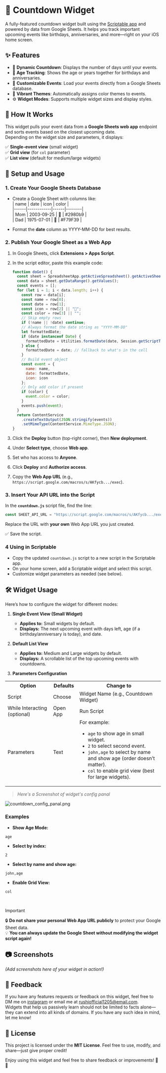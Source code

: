 # 🎉 Countdown Widget 

A fully-featured countdown widget built using the [Scriptable app](https://scriptable.app) and powered by data from Google Sheets. It helps you track important upcoming events like birthdays, anniversaries, and more—right on your iOS home screen.



## ✨ Features

- 📅 **Dynamic Countdown**: Displays the number of days until your events.
- 🎂 **Age Tracking**: Shows the age or years together for birthdays and anniversaries.
- 📝 **Customizable Events**: Load your events directly from a Google Sheets database.
- 🎨 **Vibrant Themes**: Automatically assigns color themes to events.
- ⚙️ **Widget Modes**: Supports multiple widget sizes and display styles.



## 🚀 How It Works

This widget pulls your event data from a **Google Sheets web app** endpoint and sorts events based on the closest upcoming date.  
Depending on the widget size and parameters, it displays:

✅ **Single-event view** (small widget)  
✅ **Grid view** (for `col` parameter)  
✅ **List view** (default for medium/large widgets)  



## 🔧 Setup and Usage

### 1️. Create Your Google Sheets Database

- Create a Google Sheet with columns like:  
  | name | date       | icon | color  |  
  |------|------------|------|--------|  
  | Mom | 2003-09-25 | 🎂   | #2980b9 |  
  | Dad   | 1975-07-01 | 🎂   | #F79F39 |  

- Format the **date** column as YYYY-MM-DD for best results.

### 2️. Publish Your Google Sheet as a Web App

1. In Google Sheets, click **Extensions > Apps Script**.  
2. In the script editor, paste this example code:

    ```javascript
    function doGet() {
      const sheet = SpreadsheetApp.getActiveSpreadsheet().getActiveSheet();
      const data = sheet.getDataRange().getValues();
      const events = [];
      for (let i = 1; i < data.length; i++) {
        const row = data[i];
        const name = row[0];
        const date = row[1];
        const icon = row[2] || "📅";
        const color = row[3] || "";
        // Skip empty rows
        if (!name || !date) continue;
        // Always format the date string as "YYYY-MM-DD"
        let formattedDate;
        if (date instanceof Date) {
          formattedDate = Utilities.formatDate(date, Session.getScriptTimeZone(), "yyyy-MM-dd");
        } else {
          formattedDate = date; // fallback to what's in the cell
        }
        // Build event object
        const event = {
          name: name,
          date: formattedDate,
          icon: icon
        };
        // Only add color if present
        if (color) {
          event.color = color;
        }
        events.push(event);
      }
      return ContentService
        .createTextOutput(JSON.stringify(events))
        .setMimeType(ContentService.MimeType.JSON);
    }
    ```

3. Click the **Deploy** button (top-right corner), then **New deployment**.  
4. Under **Select type**, choose **Web app**.  
5. Set who has access to **Anyone**.  
6. Click **Deploy** and **Authorize access**.  
7. Copy the **Web App URL** (e.g., `https://script.google.com/macros/s/AKfycb.../exec`).



### 3️. Insert Your API URL into the Script

In the **`countdown.js`** script file, find the line:

```javascript
const SHEET_API_URL = "https://script.google.com/macros/s/AKfycb.../exec";
````

Replace the URL with **your own** Web App URL you just created.

✅ Save the script.



### 4️ Using in Scriptable

* Copy the updated `countdown.js` script to a new script in the Scriptable app.
* On your home screen, add a Scriptable widget and select this script.
* Customize widget parameters as needed (see below).



## 🛠️ Widget Usage

Here’s how to configure the widget for different modes:

1. **Single Event View (Small Widget)**
   * **Applies to:** Small widgets by default.  
   * **Displays:** The next upcoming event with days left, age (if a birthday/anniversary is today), and date.
  
2. **Default List View**
    - **Applies to:** Medium and Large widgets by default.  
    - **Displays:** A scrollable list of the top upcoming events with countdowns.


3. **Parameters Configuration**

<p align="center">

<table>
  <tr>
    <th>Option</th>
    <th>Defaults</th>
    <th>Change to</th>
  </tr>
  <tr>
    <td>Script</td>
    <td>Choose</td>
    <td>Widget Name (e.g., Countdown Widget)</td>
  </tr>
  <tr>
    <td>While Interacting (optional)</td>
    <td>Open App</td>
    <td>Run Script</td>
  </tr>
  <tr>
    <td>Parameters</td>
    <td>Text</td>
    <td>For example:<br/>
      <ul>
        <li> <code>age</code> to show age in small widget. </li>
        <li> <code>2</code> to select second event. </li>
        <li> <code>john,age</code> to select by name and show age (order doesn’t matter). </li>
        <li> <code>col</code> to enable grid view (best for large widgets). </li>
      </ul>
    </td>
  </tr>
</table>
</p>

<!-- [!NOTE] --> 
> _Here's a Screenshot of widget's config panal_
 

<!-- ![cien](./src/countdown/countdown_config_panal.png) --> 

<img height="auto" min-width="200px" max-width="500px" src="../src/countdown/countdown_config_panal.png" alt="countdown_config_panal.png">




### **Examples**
* **Show Age Mode:**
```
age
```
* **Select by index:**
```
2
```
* **Select by name and show age:**
```
john,age
```
* **Enable Grid View:**
```
col
```
<br/>

> [!Important]
🔒 **Do not share your personal Web App URL publicly** to protect your Google Sheet data.\
💡 **You can always update the Google Sheet without modifying the widget script again!**


## 📷 Screenshots

*(Add screenshots here of your widget in action!)*


## 🙌 Feedback
If you have any features requests or feedback on this widget, feel free to DM me on [instagram](https://www.instagram.com/the.tirth12?igsh=MTlvNGh5cm00YjJteg%3D%3D&utm_source=qr) or email me at <rushiofficial1205@email.com>.\
Widgets that help us passively learn should not be limited to facts alone—they can extend into all kinds of domains. If you have any such idea in mind, let me know!

## 📜 License

This project is licensed under the **MIT License**.
Feel free to use, modify, and share—just give proper credit!

Enjoy using this widget and feel free to share feedback or improvements! 🚀✨